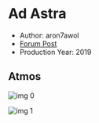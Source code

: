 # Ad Astra

* Author: aron7awol
* [Forum Post](https://www.avsforum.com/threads/bass-eq-for-filtered-movies.2995212/post-58928298)
* Production Year: 2019

## Atmos

![img 0](https://i.imgur.com/RbxQODH.jpg)

![img 1](https://i.imgur.com/4tGMwa0.png)

